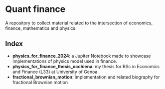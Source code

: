 # Quant finance
A repository to collect material related to the intersection of economics, finance, mathematics and physics.

## Index
- **physics_for_finance_2024**: a Jupiter Notebook made to showcase implementations of physics model used in finance.
- **physics_for_finance_thesis_occhiena**: my thesis for BSc in Economics and Finance (L33) at University of Genoa.
- **fractional_brownian_motion**: implementation and related biography for fractional Brownian motion
